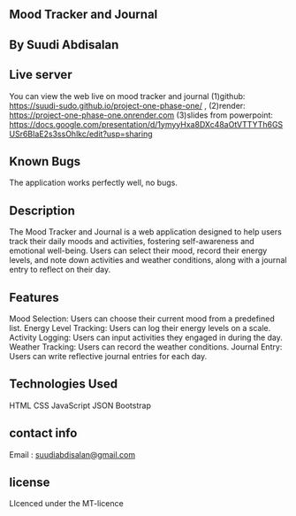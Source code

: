 ## Mood Tracker and Journal
## By Suudi Abdisalan
## Live server
You can view the web live on mood tracker and journal
 (1)github: https://suudi-sudo.github.io/project-one-phase-one/ ,
  (2)render:  https://project-one-phase-one.onrender.com
   (3)slides from powerpoint: https://docs.google.com/presentation/d/1ymyyHxa8DXc48aOtVTTYTh6GSUSr6BIaE2s3ssOhlkc/edit?usp=sharing

## Known Bugs
The application works perfectly well, no bugs.

## Description
The Mood Tracker and Journal is a web application designed to help users track their daily moods and activities, fostering self-awareness and emotional well-being. Users can select their mood, record their energy levels, and note down activities and weather conditions, along with a journal entry to reflect on their day.

## Features
Mood Selection: Users can choose their current mood from a predefined list.
Energy Level Tracking: Users can log their energy levels on a scale.
Activity Logging: Users can input activities they engaged in during the day.
Weather Tracking: Users can record the weather conditions.
Journal Entry: Users can write reflective journal entries for each day.
## Technologies Used
HTML
CSS
JavaScript
JSON
Bootstrap
## contact info
Email : suudiabdisalan@gmail.com

## license
LIcenced under the MT-licence
